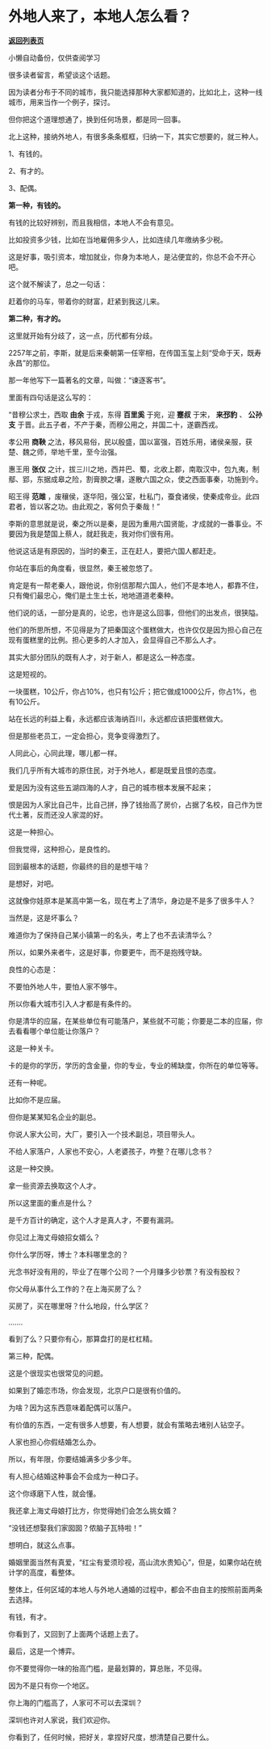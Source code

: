 # 外地人来了，本地人怎么看？

[**返回列表页**](/gzh/记忆承载3)

小懒自动备份，仅供查阅学习

很多读者留言，希望谈这个话题。

  

因为读者分布于不同的城市，我只能选择那种大家都知道的，比如北上，这种一线城市，用来当作一个例子，探讨。

  

但你把这个道理想通了，换到任何场景，都是同一回事。

  

北上这种，接纳外地人，有很多条条框框，归纳一下，其实它想要的，就三种人。  

  

1、有钱的。

2、有才的。

3、配偶。

  

 **第一种，有钱的。**

  

有钱的比较好辨别，而且我相信，本地人不会有意见。

  

比如投资多少钱，比如在当地雇佣多少人，比如连续几年缴纳多少税。

  

这是好事，吸引资本，增加就业，你身为本地人，是沾便宜的，你总不会不开心吧。

  

这个就不解读了，总之一句话：

  

赶着你的马车，带着你的财富，赶紧到我这儿来。

  

 **第二种，有才的。**

  

这里就开始有分歧了，这一点，历代都有分歧。

  

2257年之前，李斯，就是后来秦朝第一任宰相，在传国玉玺上刻“受命于天，既寿永昌”的那位。

  

那一年他写下一篇著名的文章，叫做：“谏逐客书”。

  

里面有四句话是这么写的：

  

“昔穆公求士，西取 **由余** 于戎，东得 **百里奚** 于宛，迎 **蹇叔** 于宋， **来邳豹** 、 **公孙支**
于晋。此五子者，不产于秦，而穆公用之，并国二十，遂霸西戎。

  

孝公用 **商鞅** 之法，移风易俗，民以殷盛，国以富强，百姓乐用，诸侯亲服，获楚、魏之师，举地千里，至今治强。

  

惠王用 **张仪** 之计，拔三川之地，西并巴、蜀，北收上郡，南取汉中，包九夷，制鄢、郢，东据成皋之险，割膏腴之壤，遂散六国之众，使之西面事秦，功施到今。

  

昭王得 **范雎** ，废穰侯，逐华阳，强公室，杜私门，蚕食诸侯，使秦成帝业。此四君者，皆以客之功。由此观之，客何负于秦哉！”

  

李斯的意思就是说，秦之所以是秦，是因为重用六国贤能，才成就的一番事业。不要因为我是楚国上蔡人，就赶我走，我对你们很有用。  

  

他说这话是有原因的，当时的秦王，正在赶人，要把六国人都赶走。

  

你站在事后的角度看，很显然，秦王被忽悠了。

  

肯定是有一帮老秦人，跟他说，你别信那帮六国人，他们不是本地人，都靠不住，只有俺们最忠心，俺们是土生土长，地地道道老秦种。

  

他们说的话，一部分是真的，论忠，也许是这么回事，但他们的出发点，很狭隘。

  

他们的所思所想，不见得是为了把秦国这个蛋糕做大，也许仅仅是因为担心自己在现有蛋糕里的比例。担心更多的人才加入，会显得自己不那么人才。  

  

其实大部分团队的既有人才，对于新人，都是这么一种态度。

  

这是短视的。

  

一块蛋糕，10公斤，你占10%，也只有1公斤；把它做成1000公斤，你占1%，也有10公斤。

  

站在长远的利益上看，永远都应该海纳百川，永远都应该把蛋糕做大。

  

但是那些老员工，一定会担心，竞争变得激烈了。

  

人同此心，心同此理，哪儿都一样。

  

我们几乎所有大城市的原住民，对于外地人，都是既爱且恨的态度。

  

爱是因为没有这些五湖四海的人才，自己的城市根本发展不起来；

恨是因为人家比自己牛，比自己拼，挣了钱抬高了房价，占据了名校，自己作为世代土著，反而还没人家混的好。

  

这是一种担心。

  

但我觉得，这种担心，是良性的。

  

回到最根本的话题，你最终的目的是想干啥？

  

是想好，对吧。

  

这就像你娃原本是某高中第一名，现在考上了清华，身边是不是多了很多牛人？

  

当然是，这是坏事么？

  

难道你为了保持自己某小镇第一的名头，考上了也不去读清华么？

  

所以，如果外来者牛，这是好事，你要更牛，而不是抱残守缺。  

  

良性的心态是：

  

不要怕外地人牛，要怕人家不够牛。

  

所以你看大城市引入人才都是有条件的。

  

你是清华的应届，在某些单位有可能落户，某些就不可能；你要是二本的应届，你去看看哪个单位能让你落户？

  

这是一种关卡。

  

卡的是你的学历，学历的含金量，你的专业，专业的稀缺度，你所在的单位等等。

  

还有一种呢。

  

比如你不是应届。

  

但你是某某知名企业的副总。

  

你说人家大公司，大厂，要引入一个技术副总，项目带头人。

  

不给人家落户，人家也不安心，人老婆孩子，咋整？在哪儿念书？

  

这是一种交换。

  

拿一些资源去换取这个人才。

  

所以这里面的重点是什么？

  

是千方百计的确定，这个人才是真人才，不要有漏洞。

  

你见过上海丈母娘招女婿么？

  

你什么学历呀，博士？本科哪里念的？

  

光念书好没有用的，毕业了在哪个公司？一个月赚多少钞票？有没有股权？

  

你父母从事什么工作的？在上海买房了么？

  

买房了，买在哪里呀？什么地段，什么学区？  

  

.......

  

看到了么？只要你有心，那算盘打的是杠杠精。  

  

第三种，配偶。  

  

这是个很现实也很常见的问题。

  

如果到了婚恋市场，你会发现，北京户口是很有价值的。

  

为啥？因为这东西意味着配偶可以落户。

  

有价值的东西，一定有很多人想要，有人想要，就会有策略去堵别人钻空子。

  

人家也担心你假结婚怎么办。

  

所以，有年限，你要结婚满多少多少年。

  

有人担心结婚这种事会不会成为一种口子。

  

这个你琢磨下人性，就会懂。

  

我还拿上海丈母娘打比方，你觉得她们会怎么挑女婿？  

  

“没钱还想娶我们家囡囡？侬脑子瓦特啦！”

  

想明白，就这么点事。

  

婚姻里面当然有真爱，“红尘有爱须珍视，高山流水贵知心”，但是，如果你站在统计学的高度，看整体。

  

整体上，任何区域的本地人与外地人通婚的过程中，都会不由自主的按照前面两条去选择。

  

有钱，有才。

  

你看到了，又回到了上面两个话题上去了。

  

最后，这是一个博弈。

  

你不要觉得你一味的抬高门槛，是最划算的，算总账，不见得。

  

因为不是只有你一个地区。

  

你上海的门槛高了，人家可不可以去深圳？

  

深圳也许对人家说，我们欢迎你。

  

你看到了，任何时候，把好关，拿捏好尺度，想清楚自己要什么。

